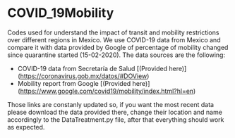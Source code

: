 # COVID_19Mobility

Codes used for understand the impact of transit and mobility restrictions over different regions in Mexico. We use COVID-19 data from Mexico and compare it with data provided by Google of percentage of mobility changed since quarantine started (15-02-2020).
The data sources are the following: 

- COVID-19 data from Secretaría de Salud [(Provided here)] (https://coronavirus.gob.mx/datos/#DOView)
- Mobility report from Google [(Provided here)] (https://www.google.com/covid19/mobility/index.html?hl=en)

Those links are constanly updated so, if you want the most recent data please download the data provided there, change their location and name accordingly to the DataTreatment.py file, after that everything should work as expected.
